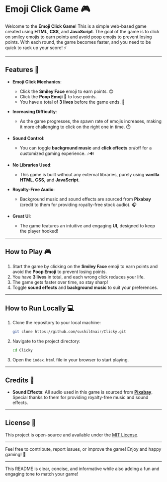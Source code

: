 # Emoji Click Game 🎮

Welcome to the **Emoji Click Game**! This is a simple web-based game created using **HTML**, **CSS**, and **JavaScript**. The goal of the game is to click on smiley emojis to earn points and avoid poop emojis to prevent losing points. With each round, the game becomes faster, and you need to be quick to rack up your score! ⚡

---

## Features 🎉

- **Emoji Click Mechanics**:
  - Click the **Smiley Face** emoji to earn points. 😊
  - Click the **Poop Emoji** 💩 to lose points.
  - You have a total of **3 lives** before the game ends. 🧡

- **Increasing Difficulty**:
  - As the game progresses, the spawn rate of emojis increases, making it more challenging to click on the right one in time. ⏱️

- **Sound Control**:
  - You can toggle **background music** and **click effects** on/off for a customized gaming experience. 🎶🔊

- **No Libraries Used**:
  - This game is built without any external libraries, purely using **vanilla HTML**, **CSS**, and **JavaScript**.

- **Royalty-Free Audio**:
  - Background music and sound effects are sourced from **Pixabay** (credit to them for providing royalty-free stock audio). 🎧

- **Great UI**:
  - The game features an intuitive and engaging **UI**, designed to keep the player hooked!

---

## How to Play 🎮

1. Start the game by clicking on the **Smiley Face** emoji to earn points and avoid the **Poop Emoji** to prevent losing points.
2. You have **3 lives** in total, and each wrong click reduces your life.
3. The game gets faster over time, so stay sharp!
4. Toggle **sound effects** and **background music** to suit your preferences.

---

## How to Run Locally 💻

1. Clone the repository to your local machine:
   ```bash
   git clone https://github.com/sushil4nair/Clicky.git
   ```

2. Navigate to the project directory:
   ```bash
   cd Clicky
   ```

3. Open the `index.html` file in your browser to start playing.

---

## Credits 🙏

- **Sound Effects**: All audio used in this game is sourced from **[Pixabay](https://pixabay.com/)**. Special thanks to them for providing royalty-free music and sound effects.

---

## License 📝

This project is open-source and available under the [MIT License](LICENSE).

---

Feel free to contribute, report issues, or improve the game! Enjoy and happy gaming! 🎉

---

This README is clear, concise, and informative while also adding a fun and engaging tone to match your game!